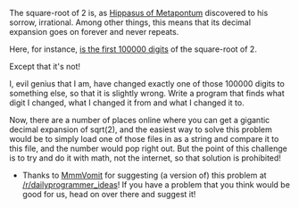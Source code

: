 

The square-root of 2 is, as [Hippasus of Metapontum](http://en.wikipedia.org/wiki/Hippasus) discovered to his sorrow, irrational. Among other things, this means that its decimal expansion goes on forever and never repeats.

Here, for instance, [is the first 100000 digits](http://pastebin.com/tQ3NwP05) of the square-root of 2.

Except that it's not!

I, evil genius that I am, have changed exactly one of those 100000 digits to something else, so that it is slightly wrong. Write a program that finds what digit I changed, what I changed it from and what I changed it to.

Now, there are a number of places online where you can get a gigantic decimal expansion of sqrt(2), and the easiest way to solve this problem would be to simply load one of those files in as a string and compare it to this file, and the number would pop right out. But the point of this challenge is to try and do it with math, not the internet, so that solution is prohibited!

- Thanks to [MmmVomit](http://www.reddit.com/user/MmmVomit) for suggesting (a version of) this problem at [/r/dailyprogrammer\_ideas](/r/dailyprogrammer_ideas)! If you have a problem that you think would be good for us, head on over there and suggest it!

